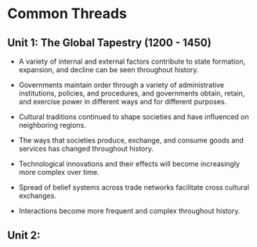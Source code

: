 # Common Threads

## Unit 1: The Global Tapestry (1200 - 1450)

- A variety of internal and external factors contribute to state formation, expansion, and decline can be seen throughout history.

- Governments maintain order through a variety of administrative institutions, policies, and procedures, and governments obtain, retain, and exercise power in different ways and for different purposes.

- Cultural traditions continued to shape societies and have influenced on neighboring regions.

- The ways that societies produce, exchange, and consume goods and services has changed throughout history.

- Technological innovations and their effects will become increasingly more complex over time.

- Spread of belief systems across trade networks facilitate cross cultural exchanges.

- Interactions become more frequent and complex throughout history.

## Unit 2:
